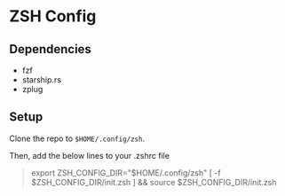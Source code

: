 # ZSH Config

## Dependencies

- fzf
- starship.rs
- zplug

## Setup

Clone the repo to `$HOME/.config/zsh`.

Then, add the below lines to your .zshrc file

> export ZSH_CONFIG_DIR="$HOME/.config/zsh"
> [ -f $ZSH_CONFIG_DIR/init.zsh ] && source $ZSH_CONFIG_DIR/init.zsh
